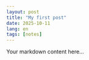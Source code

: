 ```yaml
---
layout: post
title: "My first post"
date: 2025-10-11
lang: en
tags: [notes]
---
```

Your markdown content here…
